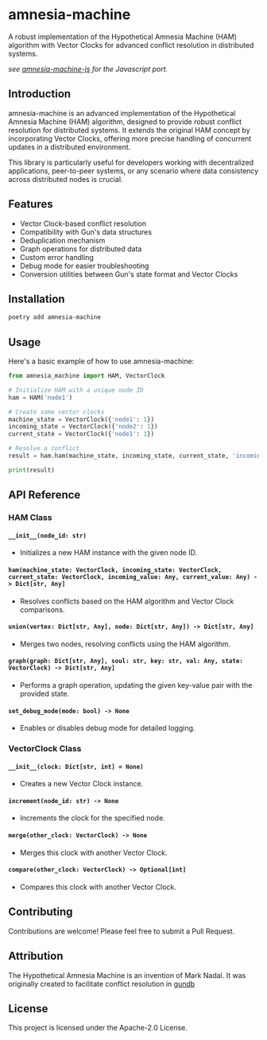 # amnesia-machine

A robust implementation of the Hypothetical Amnesia Machine (HAM) algorithm with Vector Clocks for advanced conflict resolution in distributed systems.

*see [amnesia-machine-js](https://github.com/firesight-ai/amnesia-machine-js) for the Javascript port.*

## Introduction

amnesia-machine is an advanced implementation of the Hypothetical Amnesia Machine (HAM) algorithm, designed to provide robust conflict resolution for distributed systems. It extends the original HAM concept by incorporating Vector Clocks, offering more precise handling of concurrent updates in a distributed environment.

This library is particularly useful for developers working with decentralized applications, peer-to-peer systems, or any scenario where data consistency across distributed nodes is crucial.

## Features

- Vector Clock-based conflict resolution
- Compatibility with Gun's data structures
- Deduplication mechanism
- Graph operations for distributed data
- Custom error handling
- Debug mode for easier troubleshooting
- Conversion utilities between Gun's state format and Vector Clocks

## Installation

```bash
poetry add amnesia-machine
```

## Usage

Here's a basic example of how to use amnesia-machine:

```python
from amnesia_machine import HAM, VectorClock

# Initialize HAM with a unique node ID
ham = HAM('node1')

# Create some vector clocks
machine_state = VectorClock({'node1': 1})
incoming_state = VectorClock({'node2': 1})
current_state = VectorClock({'node1': 1})

# Resolve a conflict
result = ham.ham(machine_state, incoming_state, current_state, 'incoming value', 'current value')

print(result)
```

## API Reference

### HAM Class

#### `__init__(node_id: str)`
- Initializes a new HAM instance with the given node ID.

#### `ham(machine_state: VectorClock, incoming_state: VectorClock, current_state: VectorClock, incoming_value: Any, current_value: Any) -> Dict[str, Any]`
- Resolves conflicts based on the HAM algorithm and Vector Clock comparisons.

#### `union(vertex: Dict[str, Any], node: Dict[str, Any]) -> Dict[str, Any]`
- Merges two nodes, resolving conflicts using the HAM algorithm.

#### `graph(graph: Dict[str, Any], soul: str, key: str, val: Any, state: VectorClock) -> Dict[str, Any]`
- Performs a graph operation, updating the given key-value pair with the provided state.

#### `set_debug_mode(mode: bool) -> None`
- Enables or disables debug mode for detailed logging.

### VectorClock Class

#### `__init__(clock: Dict[str, int] = None)`
- Creates a new Vector Clock instance.

#### `increment(node_id: str) -> None`
- Increments the clock for the specified node.

#### `merge(other_clock: VectorClock) -> None`
- Merges this clock with another Vector Clock.

#### `compare(other_clock: VectorClock) -> Optional[int]`
- Compares this clock with another Vector Clock.

## Contributing

Contributions are welcome! Please feel free to submit a Pull Request.

## Attribution

The Hypothetical Amnesia Machine is an invention of Mark Nadal. It was originally created to facilitate conflict resolution in [gundb](https://github.com/amark/gun)

## License

This project is licensed under the Apache-2.0 License.
